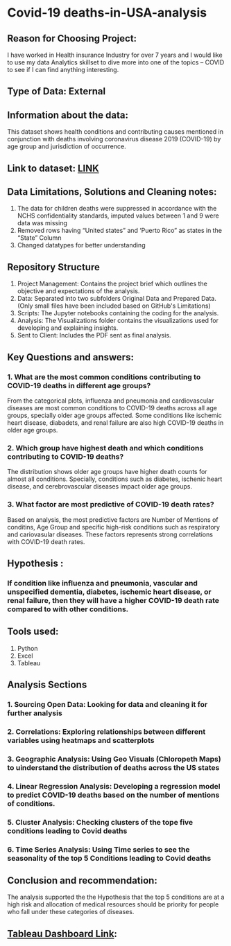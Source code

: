 # Covid-19 deaths-in-USA-analysis
## Reason for Choosing Project:
I have worked in Health insurance Industry for over 7 years and I would like to use my data Analytics skillset to dive more into one of the topics – COVID to see if I can find anything interesting.
## Type of Data: External
## Information about the data: 
This dataset shows health conditions and contributing causes mentioned in conjunction with deaths involving coronavirus disease 2019 (COVID-19) by age group and jurisdiction of occurrence.
## Link to dataset: [LINK](https://catalog.data.gov/dataset/conditions-contributing-to-deaths-involving-coronavirus-disease-2019-covid-19-by-age-group/resource/8b7317ff-1c37-4098-ad60-84d8e22187c1 "Tooltip Text")
## Data Limitations, Solutions and Cleaning notes:
1. The data for children deaths were suppressed in accordance with the NCHS confidentiality standards, imputed values between 1 and 9 were data was missing
2. Removed  rows having “United states” and ‘Puerto Rico” as states in the “State” Column
3. Changed datatypes for better understanding
## Repository Structure
1. Project Management: Contains the project brief which outlines the objective and expectations of the analysis.
2. Data: Separated into two subfolders Original Data and Prepared Data. (Only small files have been included based on GitHub's Limitations)
3. Scripts: The Jupyter notebooks containing the coding for the analysis.
4. Analysis: The Visualizations folder contains the visualizations used for developing and explaining insights.
5. Sent to Client: Includes the PDF sent as final analysis.
## Key Questions and answers:
### 1. What are the most common conditions contributing to COVID-19 deaths in different age groups?
From the categorical plots, influenza and pneumonia and cardiovascular diseases are most common conditions to COVID-19 deaths across all age groups, specially older age groups affected. Some conditions like ischemic heart disease, diabadets, and renal failure are also high COVID-19 deaths in older age groups.
### 2. Which group have highest death and which conditions contributing to COVID-19 deaths?
The distribution shows older age groups have higher death counts for almost all conditions. Specially, conditions such as diabetes, ischenic heart disease, and cerebrovascular diseases impact older age groups.
### 3. What factor are most predictive of COVID-19 death rates?
Based on analysis, the most predictive factors are Number of Mentions of conditins, Age Group and specific high-risk conditions such as respiratory and cariovasular diseases. These factors represents strong correlations with COVID-19 death rates.
## Hypothesis : 
### If condition like influenza and pneumonia, vascular and unspecified dementia, diabetes, ischemic heart disease, or renal failure, then they will have a higher COVID-19 death rate compared to with other conditions. 
## Tools used:
1. Python
2. Excel
3. Tableau
## Analysis Sections
### 1. Sourcing Open Data: Looking for data and cleaning it for further analysis
### 2. Correlations: Exploring relationships between different variables using heatmaps and scatterplots
### 3. Geographic Analysis: Using Geo Visuals (Chloropeth Maps) to uinderstand the distribution of deaths across the US states
### 4. Linear Regression Analysis: Developing a regression model to predict COVID-19 deaths based on the number of mentions of conditions.
### 5. Cluster Analysis: Checking clusters of the tope five conditions leading to Covid deaths
### 6. Time Series Analysis: Using Time series to see the seasonality of the top 5 Conditions leading to Covid deaths
## Conclusion and recommendation:
The analysis supported the the Hypothesis that the top 5 conditions are at a high risk and allocation of medical resources should be priority for people who fall under these categories of diseases.
## [Tableau Dashboard Link](https://public.tableau.com/app/profile/saswata.biswas1126/viz/Covid19-AnalysisbySaswataBiswas/AnalysisStory):

